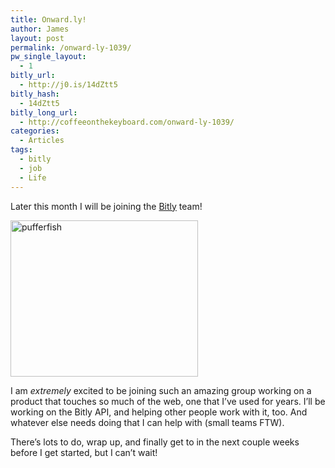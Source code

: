 ```yaml
---
title: Onward.ly!
author: James
layout: post
permalink: /onward-ly-1039/
pw_single_layout:
  - 1
bitly_url:
  - http://j0.is/14dZtt5
bitly_hash:
  - 14dZtt5
bitly_long_url:
  - http://coffeeonthekeyboard.com/onward-ly-1039/
categories:
  - Articles
tags:
  - bitly
  - job
  - Life
---
```

Later this month I will be joining the [Bitly][1] team!

[<img src="http://coffeeonthekeyboard.com/wp-content/uploads/2013/07/pufferfish.png" alt="pufferfish" width="300" height="250" class="aligncenter size-full wp-image-1040" />][2]

I am *extremely* excited to be joining such an amazing group working on a product that touches so much of the web, one that I&#8217;ve used for years. I&#8217;ll be working on the Bitly API, and helping other people work with it, too. And whatever else needs doing that I can help with (small teams FTW).

There&#8217;s lots to do, wrap up, and finally get to in the next couple weeks before I get started, but I can&#8217;t wait!

 [1]: https://bitly.com
 [2]: http://coffeeonthekeyboard.com/wp-content/uploads/2013/07/pufferfish.png